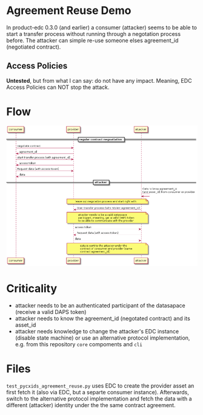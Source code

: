 # Agreement Reuse Demo

In product-edc 0.3.0 (and earlier) a consumer (attacker) seems to be able to start a transfer process without running through a negotation process before. The attacker can simple re-use someone elses agreement_id (negotiated contract).

## Access Policies
**Untested**, but from what I can say: do not have any impact. Meaning, EDC Access Policies can NOT stop the attack.

# Flow
![Flow](./test_pycxids_agreement_reuse.png)

# Criticality
- attacker needs to be an authenticated participant of the datasapace (receive a valid DAPS token)
- attacker needs to know the agreement_id (negotated contract) and its asset_id
- attacker needs knowledge to change the attacker's EDC instance (disable state machine) or use an alternative protocol implementation, e.g. from this repository `core` compoments and `cli`

# Files
`test_pycxids_agreement_reuse.py` uses EDC to create the provider asset an first fetch it (also via EDC, but a separte consumer instance). Afterwards, switch to the alternative protocol implementation and fetch the data with a different (attacker) identity under the the same contract agreement.
